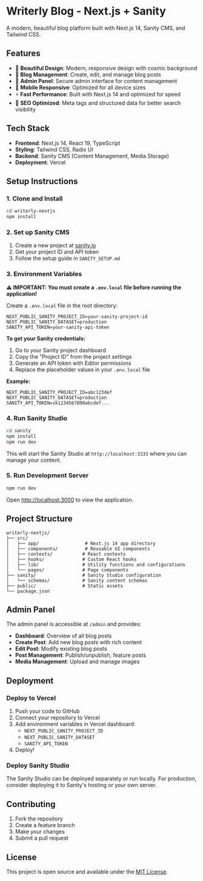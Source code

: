 # Writerly Blog - Next.js + Sanity

A modern, beautiful blog platform built with Next.js 14, Sanity CMS, and Tailwind CSS.

## Features

- 🎨 **Beautiful Design**: Modern, responsive design with cosmic background
- 📝 **Blog Management**: Create, edit, and manage blog posts
- 🔐 **Admin Panel**: Secure admin interface for content management
- 📱 **Mobile Responsive**: Optimized for all device sizes
- ⚡ **Fast Performance**: Built with Next.js 14 and optimized for speed
- 🎯 **SEO Optimized**: Meta tags and structured data for better search visibility

## Tech Stack

- **Frontend**: Next.js 14, React 19, TypeScript
- **Styling**: Tailwind CSS, Radix UI
- **Backend**: Sanity CMS (Content Management, Media Storage)
- **Deployment**: Vercel

## Setup Instructions

### 1. Clone and Install

```bash
cd writerly-nextjs
npm install
```

### 2. Set up Sanity CMS

1. Create a new project at [sanity.io](https://sanity.io)
2. Get your project ID and API token
3. Follow the setup guide in `SANITY_SETUP.md`

### 3. Environment Variables

**⚠️ IMPORTANT: You must create a `.env.local` file before running the application!**

Create a `.env.local` file in the root directory:

```env
NEXT_PUBLIC_SANITY_PROJECT_ID=your-sanity-project-id
NEXT_PUBLIC_SANITY_DATASET=production
SANITY_API_TOKEN=your-sanity-api-token
```

**To get your Sanity credentials:**
1. Go to your Sanity project dashboard
2. Copy the "Project ID" from the project settings
3. Generate an API token with Editor permissions
4. Replace the placeholder values in your `.env.local` file

**Example:**
```env
NEXT_PUBLIC_SANITY_PROJECT_ID=abc123def
NEXT_PUBLIC_SANITY_DATASET=production
SANITY_API_TOKEN=sk1234567890abcdef...
```

### 4. Run Sanity Studio

```bash
cd sanity
npm install
npm run dev
```

This will start the Sanity Studio at `http://localhost:3333` where you can manage your content.

### 5. Run Development Server

```bash
npm run dev
```

Open [http://localhost:3000](http://localhost:3000) to view the application.

## Project Structure

```
writerly-nextjs/
├── src/
│   ├── app/                 # Next.js 14 app directory
│   ├── components/          # Reusable UI components
│   ├── contexts/           # React contexts
│   ├── hooks/              # Custom React hooks
│   ├── lib/                # Utility functions and configurations
│   └── pages/              # Page components
├── sanity/                 # Sanity Studio configuration
│   └── schemas/            # Sanity content schemas
├── public/                 # Static assets
└── package.json
```

## Admin Panel

The admin panel is accessible at `/admin` and provides:

- **Dashboard**: Overview of all blog posts
- **Create Post**: Add new blog posts with rich content
- **Edit Post**: Modify existing blog posts
- **Post Management**: Publish/unpublish, feature posts
- **Media Management**: Upload and manage images

## Deployment

### Deploy to Vercel

1. Push your code to GitHub
2. Connect your repository to Vercel
3. Add environment variables in Vercel dashboard:
   - `NEXT_PUBLIC_SANITY_PROJECT_ID`
   - `NEXT_PUBLIC_SANITY_DATASET`
   - `SANITY_API_TOKEN`
4. Deploy!

### Deploy Sanity Studio

The Sanity Studio can be deployed separately or run locally. For production, consider deploying it to Sanity's hosting or your own server.

## Contributing

1. Fork the repository
2. Create a feature branch
3. Make your changes
4. Submit a pull request

## License

This project is open source and available under the [MIT License](LICENSE).